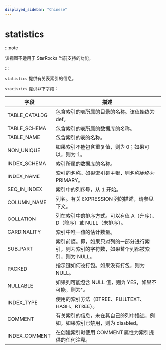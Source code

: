 ```yaml
---
displayed_sidebar: "Chinese"
---
```


# statistics

:::note

该视图不适用于 StarRocks 当前支持的功能。

:::

`statistics` 提供有关表索引的信息。

`statistics` 提供以下字段：

| 字段          | 描述                                                         |
| ------------- | ------------------------------------------------------------ |
| TABLE_CATALOG | 包含索引的表所属的目录的名称。该值始终为 def。               |
| TABLE_SCHEMA  | 包含索引的表所属的数据库的名称。                             |
| TABLE_NAME    | 包含索引的表的名称。                                         |
| NON_UNIQUE    | 如果索引不能包含重复值，则为 0；如果可以，则为 1。           |
| INDEX_SCHEMA  | 索引所属的数据库的名称。                                     |
| INDEX_NAME    | 索引的名称。如果索引是主键，则名称始终为 PRIMARY。           |
| SEQ_IN_INDEX  | 索引中的列序号，从 1 开始。                                  |
| COLUMN_NAME   | 列名。有关 EXPRESSION 列的描述，请参见下文。                 |
| COLLATION     | 列在索引中的排序方式。可以有值 A（升序）、D（降序）或 NULL（未排序）。 |
| CARDINALITY   | 索引中唯一值的估计数量。                                     |
| SUB_PART      | 索引前缀。即，如果只对列的一部分进行索引，则为索引的字符数，如果整个列都被索引，则为 NULL。 |
| PACKED        | 指示键如何被打包。如果没有打包，则为 NULL。                  |
| NULLABLE      | 如果列可能包含 NULL 值，则为 YES，如果不可能，则为''。       |
| INDEX_TYPE    | 使用的索引方法（BTREE、FULLTEXT、HASH、RTREE）。             |
| COMMENT       | 有关索引的信息，未在其自己的列中描述，例如，如果索引已禁用，则为 disabled。 |
| INDEX_COMMENT | 在创建索引时使用 COMMENT 属性为索引提供的任何注释。          |
